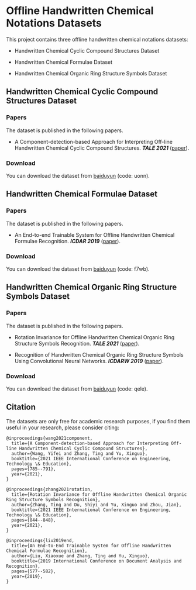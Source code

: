 # Offline Handwritten Chemical Notations Datasets

This project contains three offline handwritten chemical notations datasets:
* Handwritten Chemical Cyclic Compound Structures Dataset
  
* Handwritten Chemical Formulae Dataset  

* Handwritten Chemical Organic Ring Structure Symbols Dataset

## Handwritten Chemical Cyclic Compound Structures Dataset 

### Papers
The dataset is published in the following papers.

* A Component-detection-based Approach for Interpreting Off-line Handwritten Chemical Cyclic Compound Structures. ***TALE 2021***  ([paper](https://ieeexplore.ieee.org/abstract/document/9678874)).

### Download
You can download the dataset from [baiduyun](https://pan.baidu.com/s/1bdsj1hQqSPxlZszdX3Gafg) (code: uonn).


## Handwritten Chemical Formulae Dataset 

### Papers
The dataset is published in the following papers.

* An End-to-end Trainable System for Offline Handwritten Chemical Formulae Recognition. ***ICDAR 2019***  ([paper](https://ieeexplore.ieee.org/abstract/document/8977958)).

### Download
You can download the dataset from [baiduyun](https://pan.baidu.com/s/16H3fGauCw-VIdzsVdN8M2w) (code: f7wb).


## Handwritten Chemical Organic Ring Structure Symbols Dataset 

### Papers  
The dataset is published in the following papers.

* Rotation Invariance for Offline Handwritten Chemical Organic Ring Structure Symbols Recognition. ***TALE 2021***  ([paper](https://ieeexplore.ieee.org/abstract/document/9678644)).   

* Recognition of Handwritten Chemical Organic Ring Structure Symbols Using Convolutional Neural Networks. ***ICDARW 2019***  ([paper](https://ieeexplore.ieee.org/abstract/document/8893085)).

### Download
You can download the dataset from [baiduyun](https://pan.baidu.com/s/1vqsRiJJVr5G0JUAxdQjw6w) (code: qele).


## Citation

The datasets are only free for academic research purposes, if you find them useful in your research, please consider citing:
```
@inproceedings{wang2021component,
  title={A Component-detection-based Approach for Interpreting Off-line Handwritten Chemical Cyclic Compound Structures},
  author={Wang, Yifei and Zhang, Ting and Yu, Xinguo},
  booktitle={2021 IEEE International Conference on Engineering, Technology \& Education},
  pages={785--791},
  year={2021},
}
```

```
@inproceedings{zhang2021rotation,
  title={Rotation Invariance for Offline Handwritten Chemical Organic Ring Structure Symbols Recognition},
  author={Zhang, Ting and Du, Shiyi and Yu, Xinguo and Zhou, Jian},
  booktitle={2021 IEEE International Conference on Engineering, Technology \& Education},
  pages={844--848},
  year={2021},
}
```

```
@inproceedings{liu2019end,
  title={An End-to-End Trainable System for Offline Handwritten Chemical Formulae Recognition},
  author={Liu, Xiaoxue and Zhang, Ting and Yu, Xinguo},
  booktitle={2019 International Conference on Document Analysis and Recognition},
  pages={577--582},
  year={2019},
}
```

